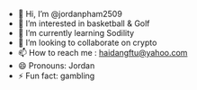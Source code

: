 - 👋 Hi, I’m @jordanpham2509
- 👀 I’m interested in basketball & Golf
- 🌱 I’m currently learning Sodility
- 💞️ I’m looking to collaborate on crypto
- 📫 How to reach me : haidangftu@yahoo.com
- 😄 Pronouns: Jordan
- ⚡ Fun fact: gambling

<!---
jordanpham2509/jordanpham2509 is a ✨ special ✨ repository because its `README.md` (this file) appears on your GitHub profile.
You can click the Preview link to take a look at your changes.
--->
